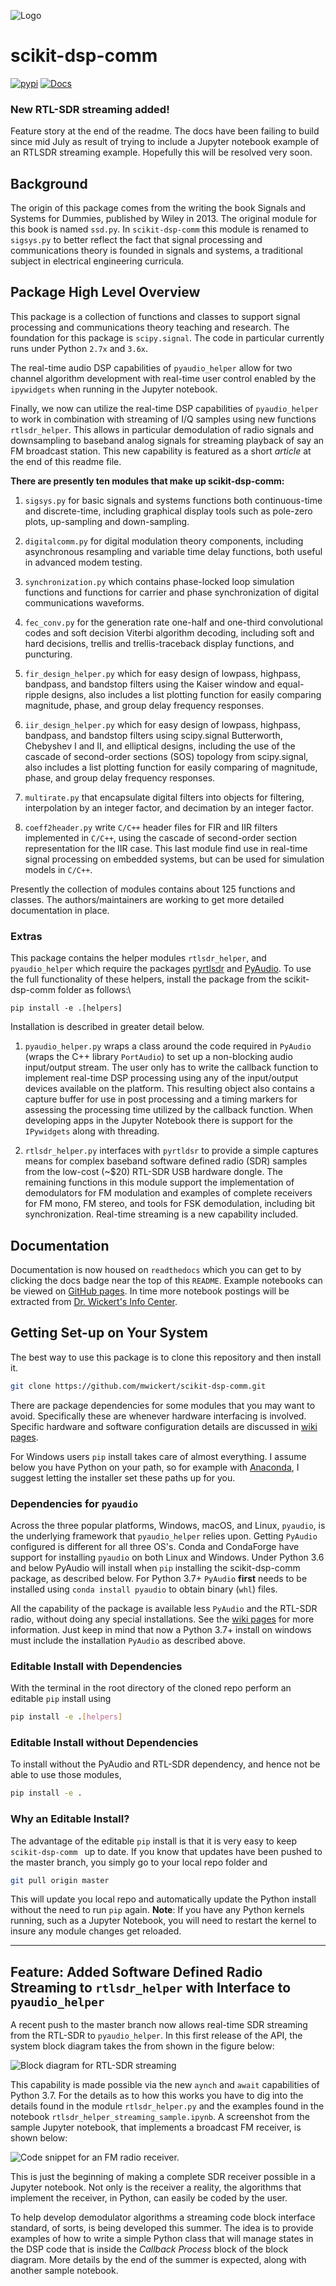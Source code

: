 ![Logo](logo.png)

# scikit-dsp-comm

[![pypi](https://img.shields.io/pypi/v/scikit-dsp-comm.svg)](https://pypi.python.org/pypi/scikit-dsp-comm)
[![Docs](https://readthedocs.org/projects/scikit-dsp-comm/badge/?version=latest)](http://scikit-dsp-comm.readthedocs.io/en/latest/?badge=latest)

### New RTL-SDR streaming added!
Feature story at the end of the readme. The docs have been failing to build since mid July as result of trying to include a Jupyter notebook example of an RTLSDR streaming example. Hopefully this will be resolved very soon. 

## Background

 The origin of this package comes from the writing the book Signals and Systems for Dummies, published by Wiley in 2013. The original module for this book is named `ssd.py`. In `scikit-dsp-comm` this module is renamed to `sigsys.py` to better reflect the fact that signal processing and communications theory is founded in signals and systems, a traditional subject in electrical engineering curricula.

## Package High Level Overview

This package is a collection of functions and classes to support signal processing and communications theory teaching and research. The foundation for this package is `scipy.signal`. The code in particular currently runs under Python `2.7x` and `3.6x`.


The real-time audio DSP capabilities of `pyaudio_helper` allow for two channel algorithm development with real-time user control enabled by the `ipywidgets` when running in the Jupyter notebook.

Finally, we now can utilize the real-time DSP capabilities of `pyaudio_helper` to work in combination with streaming of I/Q samples using new functions `rtlsdr_helper`. This allows in particular demodulation of radio signals and downsampling to baseband analog signals for streaming playback of say an FM broadcast station. This new capability is featured as a short *article* at the end of this readme file.


**There are presently ten modules that make up scikit-dsp-comm:**

1. `sigsys.py` for basic signals and systems functions both continuous-time and discrete-time, including graphical display tools such as pole-zero plots, up-sampling and down-sampling.

2. `digitalcomm.py` for digital modulation theory components, including asynchronous resampling and variable time delay functions, both useful in advanced modem testing.

3. `synchronization.py` which contains phase-locked loop simulation functions and functions for carrier and phase synchronization of digital communications waveforms.

4. `fec_conv.py` for the generation rate one-half and one-third convolutional codes and soft decision Viterbi algorithm decoding, including soft and hard decisions, trellis and trellis-traceback display functions, and puncturing.

5. `fir_design_helper.py` which for easy design of lowpass, highpass, bandpass, and bandstop filters using the Kaiser window and equal-ripple designs, also includes a list plotting function for easily comparing magnitude, phase, and group delay frequency responses.

6. `iir_design_helper.py` which for easy design of lowpass, highpass, bandpass, and bandstop filters using scipy.signal Butterworth, Chebyshev I and II, and elliptical designs, including the use of the cascade of second-order sections (SOS) topology from scipy.signal, also includes a list plotting function for easily comparing of magnitude, phase, and group delay frequency responses.

7. `multirate.py` that encapsulate digital filters into objects for filtering, interpolation by an integer factor, and decimation by an integer factor.

8. `coeff2header.py` write `C/C++` header files for FIR and IIR filters implemented in `C/C++`, using the cascade of second-order section representation for the IIR case. This last module find use in real-time signal processing on embedded systems, but can be used for simulation models in `C/C++`.

Presently the collection of modules contains about 125 functions and classes. The authors/maintainers are working to get more detailed documentation in place.

### Extras

This package contains the helper modules `rtlsdr_helper`, and `pyaudio_helper` which require the packages [pyrtlsdr](https://pypi.python.org/pypi/pyrtlsdr) and [PyAudio](https://pypi.python.org/pypi/PyAudio). To use the full functionality of these helpers, install the package from the scikit-dsp-comm folder as follows:\
```
pip install -e .[helpers]
```
Installation is described in greater detail below.

1. `pyaudio_helper.py` wraps a class around the code required in `PyAudio` (wraps the C++ library `PortAudio`) to set up a non-blocking audio input/output stream. The user only has to write the callback function to implement real-time DSP processing using any of the input/output devices available on the platform. This resulting object also contains a capture buffer for use in post processing and a timing markers for assessing the processing time utilized by the callback function. When developing apps in the Jupyter Notebook there is support for the `IPywidgets` along with threading. 

2. `rtlsdr_helper.py` interfaces with `pyrtldsr` to provide a simple captures means for complex baseband software defined radio (SDR) samples from the low-cost (~$20) RTL-SDR USB hardware dongle. The remaining functions in this module support the implementation of demodulators for FM modulation and examples of complete receivers for FM mono, FM stereo, and tools for FSK demodulation, including bit synchronization. Real-time streaming is a new capability included.


## Documentation
Documentation is now housed on `readthedocs` which you can get to by clicking the docs badge near the top of this `README`. Example notebooks can be viewed on [GitHub pages](https://mwickert.github.io/scikit-dsp-comm/). In time more notebook postings will be extracted from [Dr. Wickert's Info Center](http://www.eas.uccs.edu/~mwickert/).

## Getting Set-up on Your System

The best way to use this package is to clone this repository and then install it. 

```bash
git clone https://github.com/mwickert/scikit-dsp-comm.git
```

There are package dependencies for some modules that you may want to avoid. Specifically these are whenever hardware interfacing is involved. Specific hardware and software configuration details are discussed in [wiki pages](https://github.com/mwickert/SP-Comm-Tutorial-using-scikit-dsp-comm/wiki).

For Windows users `pip` install takes care of almost everything. I assume below you have Python on your path, so for example with [Anaconda](https://www.anaconda.com/download/#macos), I suggest letting the installer set these paths up for you.

### Dependencies for `pyaudio`

Across the three popular platforms, Windows, macOS, and Linux, `pyaudio`, is 
the underlying framework that `pyaudio_helper` relies upon. Getting `PyAudio` configured is  different for all three OS's. Conda and CondaForge have support for installing `pyaudio` 
on both Linux and Windows. Under Python 3.6 and below PyAudio will install when `pip` installing the scikit-dsp-comm package, as described below. For Python 3.7+ `PyAudio` **first** needs to be installed using `conda install pyaudio` to obtain binary (`whl`) files.

All the capability of the package is available less `PyAudio` and the RTL-SDR radio, without doing any special installations. See the [wiki pages](https://github.com/mwickert/SP-Comm-Tutorial-using-scikit-dsp-comm/wiki) for more information. Just keep in mind that now a Python 3.7+ install on windows must include the installation `PyAudio` as described above.

### Editable Install with Dependencies

With the terminal in the root directory of the cloned repo perform an editable `pip` install using

```bash
pip install -e .[helpers]
```

### Editable Install without Dependencies

To install without the PyAudio and RTL-SDR dependency, and hence not be able to use those modules,

```bash
pip install -e .
```

### Why an Editable Install?

The advantage of the editable `pip` install is that it is very easy to keep `scikit-dsp-comm ` up to date. If you know that updates have been pushed to the master branch, you simply go to your local repo folder and

```bash
git pull origin master
```

This will update you local repo and automatically update the Python install without the need to run `pip` again. **Note**: If you have any Python kernels running, such as a Jupyter Notebook, you will need to restart the kernel to insure any module changes get reloaded.

------

## Feature: Added Software Defined Radio Streaming to `rtlsdr_helper` with Interface to `pyaudio_helper`
A recent push to the master branch now allows real-time SDR streaming from the RTL-SDR to `pyaudio_helper`. In this first release of the API, the system block diagram takes the from shown in the figure below:

![Block diagram for RTL-SDR streaming](rtlsdr_helper_streaming_block.png)

This capability is made possible via the new `aynch` and `await` capabilities of Python 3.7. For the details as to how this works you have to dig into the details found in the module `rtlsdr_helper.py` and the examples found in the notebook `rtlsdr_helper_streaming_sample.ipynb`. A screenshot from the sample Jupyter notebook, that implements a broadcast FM receiver, is shown below:

 ![Code snippet for an FM radio receiver.](rtlsdr_helper_streaming_FM_receiver.png)

This is just the beginning of making a complete SDR receiver possible in a Jupyter notebook. Not only is the receiver a reality, the algorithms that implement the receiver, in Python, can easily be coded by the user.

To help develop demodulator algorithms a streaming code block interface standard, of sorts, is being developed this summer. The idea is to provide examples of how to write a simple Python class that will manage states in the DSP code that is inside the *Callback Process* block of the block diagram. More details by the end of the summer is expected, along with another sample notebook.